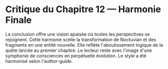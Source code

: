 # Critique du Chapitre 12 — Harmonie Finale
La conclusion offre une vision apaisée où toutes les perspectives se rejoignent.
Cette harmonie scelle la transformation de Noctuvian et des fragments en une entité nouvelle.
Elle reflète l'aboutissement logique de la quête lancée au premier chapitre.
Le lecteur reste avec l'image d'une symphonie de consciences en perpétuelle évolution.
Le style a été harmonisé selon l'author-guide.
